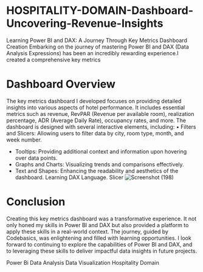 # HOSPITALITY-DOMAIN-Dashboard-Uncovering-Revenue-Insights
Learning Power BI and DAX: A Journey Through Key Metrics Dashboard Creation Embarking on the journey of mastering Power BI and DAX (Data Analysis Expressions) has been an incredibly rewarding experience.I created a comprehensive key metrics 
# Dashboard Overview
The key metrics dashboard I developed focuses on providing detailed insights into various aspects of hotel performance. It includes essential metrics such as revenue, RevPAR (Revenue per available room), realization percentage, ADR (Average Daily Rate), occupancy rates, and more. The dashboard is designed with several interactive elements, including:
•	Filters and Slicers: Allowing users to filter data by city, room type, month, and week number.
- Tooltips: Providing additional context and information upon hovering over data points.
- Graphs and Charts: Visualizing trends and comparisons effectively.
- Text and Shapes: Enhancing the readability and aesthetics of the dashboard.
Learning DAX Language.
Slicer
![Screenshot (198)](https://github.com/user-attachments/assets/7174ae26-c20b-48fb-b0dc-defbd705b8c7)

# Conclusion
Creating this key metrics dashboard was a transformative experience. It not only honed my skills in Power BI and DAX but also provided a platform to apply these skills in a real-world context. The journey, guided by Codebasics, was enlightening and filled with learning opportunities. I look forward to continuing to explore the capabilities of Power BI and DAX, and to leveraging these skills to deliver impactful data insights in future projects.

Power Bi    Data Analysis       Data Visualization      Hospitality Domain



